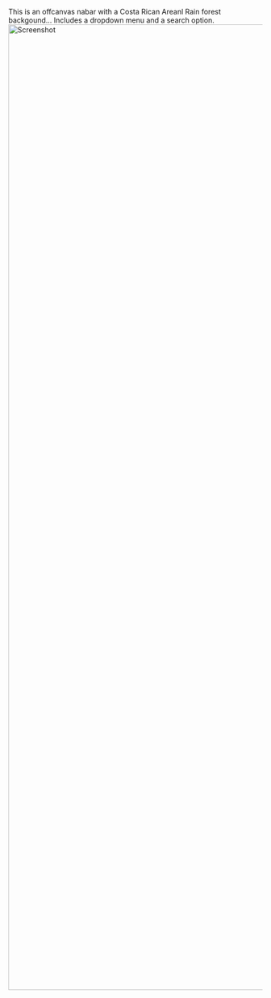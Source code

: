 This is an offcanvas nabar with a Costa Rican Areanl Rain forest backgound... 
Includes a dropdown menu and a search option. 
<img width="1915" alt="Screenshot" src="https://github.com/stvnplm8/Offcanvas-navbar/assets/141971217/211910ac-1f42-4336-8e20-17ff978d1f96">

